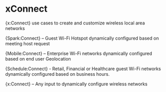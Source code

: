 # xConnect

{x:Connect} use cases to create and customize wireless local area networks

{Spark:Connect} – Guest Wi-Fi Hotspot dynamically configured based on meeting host request

{Mobile:Connect} – Enterprise Wi-Fi networks dynamically configured based on end user Geolocation

{Schedule:Connect} - Retail, Financial or Healthcare guest Wi-Fi networks dynamically configured based on business hours.

{x:Connect} – Any input to dynamically configure wireless networks
